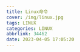 ```yaml
---
title: Linux命令
cover: /img/linux.jpg
tags: LINUX
categories: LINUX
abbrlink: 34462
date: 2023-04-05 17:05:20
---
```

